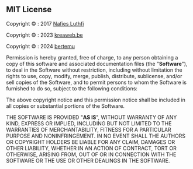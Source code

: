## MIT License

Copyright &copy; : 2017 <a href="https://github.com/nafiesl/silsilah" target="_blank">Nafies Luthfi</a>

Copyright &copy; : 2023 <a href="https://www.kreaweb.be" target="_blank">kreaweb.be</a>

Copyright &copy; : 2024 <a href="https://bertemu.id" target="_blank">bertemu</a>

Permission is hereby granted, free of charge, to any person obtaining a copy
of this software and associated documentation files (the "<b>Software</b>"), to deal
in the Software without restriction, including without limitation the rights
to use, copy, modify, merge, publish, distribute, sublicense, and/or sell
copies of the Software, and to permit persons to whom the Software is
furnished to do so, subject to the following conditions:

The above copyright notice and this permission notice shall be included in all
copies or substantial portions of the Software.

THE SOFTWARE IS PROVIDED "<b>AS IS</b>", WITHOUT WARRANTY OF ANY KIND, EXPRESS OR
IMPLIED, INCLUDING BUT NOT LIMITED TO THE WARRANTIES OF MERCHANTABILITY,
FITNESS FOR A PARTICULAR PURPOSE AND NONINFRINGEMENT. IN NO EVENT SHALL THE
AUTHORS OR COPYRIGHT HOLDERS BE LIABLE FOR ANY CLAIM, DAMAGES OR OTHER
LIABILITY, WHETHER IN AN ACTION OF CONTRACT, TORT OR OTHERWISE, ARISING FROM,
OUT OF OR IN CONNECTION WITH THE SOFTWARE OR THE USE OR OTHER DEALINGS IN THE
SOFTWARE.
